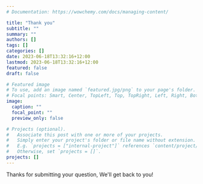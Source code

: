 ```yaml
---
# Documentation: https://wowchemy.com/docs/managing-content/

title: "Thank you"
subtitle: ""
summary: ""
authors: []
tags: []
categories: []
date: 2023-06-18T13:32:16+12:00
lastmod: 2023-06-18T13:32:16+12:00
featured: false
draft: false

# Featured image
# To use, add an image named `featured.jpg/png` to your page's folder.
# Focal points: Smart, Center, TopLeft, Top, TopRight, Left, Right, BottomLeft, Bottom, BottomRight.
image:
  caption: ""
  focal_point: ""
  preview_only: false

# Projects (optional).
#   Associate this post with one or more of your projects.
#   Simply enter your project's folder or file name without extension.
#   E.g. `projects = ["internal-project"]` references `content/project/deep-learning/index.md`.
#   Otherwise, set `projects = []`.
projects: []
---
```

Thanks for submitting your question, We'll get back to you!